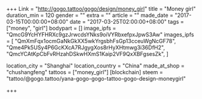 +++
Link = "http://gogo.tattoo/gogo/design/money_girl"
title = "Money girl"
duration_min = 120
gender = ""
extra = ""
article = ""
made_date = "2017-03-15T00:00:00+08:00"
date = "2017-03-25T02:00:00+08:00"
tags = ["money", "girl"]
bodypart = []
image_ipfs = "QmcG9YcHYFHRXc9gzJrwcdsYNks9oiVYRbxefpxJpwS3Aw"
images_ipfs = [
  "QmXmFqx1ocmGaNkGkXX5wkYrgsbhFsGp13cceuWgNcGF78",
  "Qme4Pk5USy4P6GcKXcA7RJgygXos8rHyXHtmwg3i36DfH2",
  "QmcYCAtKpCbFvRHzahDSkwHXmS1Kaip2VF9QxXBFgsesZk",
]

location_city = "Shanghai"
location_country = "China"
made_at_shop = "chushangfeng"
tattoos = ["money_girl"]
[blockchain]
steem = "tattoo/@gogo.tattoo/yana-gogo-gogo-tattoo-gogo-design-moneygirl"

+++
